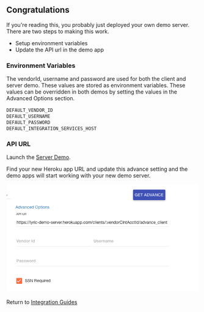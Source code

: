 ## Congratulations
If you're reading this, you probably just deployed your own demo server. There are two steps to making this work.

  - Setup environment variables
  - Update the API url in the demo app

### Environment Variables
The vendorId, username and password are used for both the client and server demo.  These values are
stored as environment variables.  These values can be overridden in both demos by setting the values
in the Advanced Options section.

    DEFAULT_VENDOR_ID
    DEFAULT_USERNAME
    DEFAULT_PASSWORD
    DEFAULT_INTEGRATION_SERVICES_HOST

### API URL

Launch the [Server Demo](http://lyricfinancial.github.io/integration-guides/#/demo-server).

Find your new Heroku app URL and update this advance setting and the demo apps will start working with your new demo server.

![Advance Settings](advance_settings.png)

Return to [Integration Guides](!Getting_Started)
